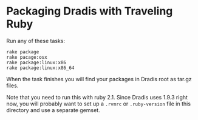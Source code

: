 Packaging Dradis with Traveling Ruby
====================================

Run any of these tasks:

```
rake package
rake pacage:osx
rake package:linux:x86
rake package:linux:x86_64
```

When the task finishes you will find your packages in Dradis root as tar.gz files.

Note that you need to run this with ruby 2.1. Since Dradis uses 1.9.3 right now, you will probably want to set up a `.rvmrc` or `.ruby-version` file in this directory and use a separate gemset.
